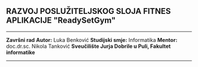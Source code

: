 ## RAZVOJ POSLUŽITELJSKOG SLOJA FITNES APLIKACIJE "ReadySetGym"

---

**Završni rad**
**Autor:** Luka Benković
**Studijski smje:** Informatika
**Mentor:** doc.dr.sc. Nikola Tanković
**Sveučilište Jurja Dobrile u Puli, Fakultet informatike**

---

